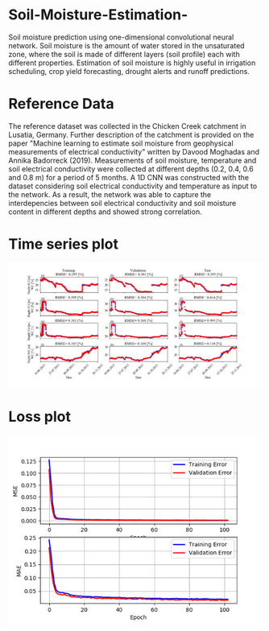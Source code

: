 # Soil-Moisture-Estimation-
Soil moisture prediction using one-dimensional convolutional neural network.
Soil moisture is the amount of water stored in the unsaturated zone, where the soil is made of different layers (soil profile) each with different properties. Estimation of soil moisture is highly useful in irrigation scheduling, crop yield forecasting, drought alerts and runoff predictions.

# Reference Data
The reference dataset was collected in the Chicken Creek catchment in Lusatia, Germany. Further description of the catchment is provided on the paper "Machine learning to estimate soil moisture from geophysical measurements of electrical conductivity" written by Davood Moghadas and Annika Badorreck (2019). Measurements of soil moisture, temperature and soil electrical conductivity were collected at different depths (0.2, 0.4, 0.6 and 0.8 m) for a period of 5 months. A 1D CNN was constructed with the dataset considering soil electrical conductivity and temperature as input to the network. As a result, the network was able to capture the interdepencies between soil electrical conductivity and soil moisture content in different depths and showed strong correlation.

# Time series plot

![](time_series_plot.png)

# Loss plot

![](Loss_plot.png)
